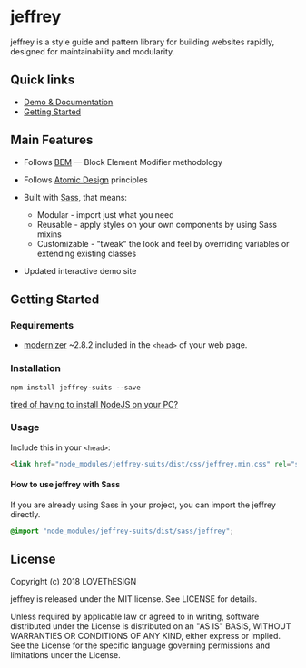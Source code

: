 # jeffrey 

jeffrey is a style guide and pattern library for building websites rapidly, designed for maintainability and modularity.

## Quick links

* [Demo & Documentation](https://lovethesign.github.io/jeffrey/)
* [Getting Started](#getting-started)

## Main Features

* Follows [BEM](http://getbem.com/) — Block Element Modifier methodology

* Follows [Atomic Design](http://atomicdesign.bradfrost.com/chapter-2/) principles

* Built with [Sass](http://sass-lang.com/), that means:
    * Modular - import just what you need
    * Reusable - apply styles on your own components by using Sass mixins
    * Customizable - "tweak" the look and feel by overriding variables or extending existing classes

* Updated interactive demo site

## Getting Started

### Requirements

* [modernizer](https://modernizr.com/) ~2.8.2 included in the ```<head>``` of your web page.

### Installation

```
npm install jeffrey-suits --save
```

[tired of having to install NodeJS on your PC?](https://medium.com/@massimoruggirello/become-a-better-front-end-developer-with-docker-3249a7d61b74)


### Usage


Include this in your ```<head>```:

```html
<link href="node_modules/jeffrey-suits/dist/css/jeffrey.min.css" rel="stylesheet">
```


#### How to use jeffrey with Sass

If you are already using Sass in your project, you can import the jeffrey directly.

```scss
@import "node_modules/jeffrey-suits/dist/sass/jeffrey";
```

## License

Copyright (c) 2018 LOVEThESIGN

jeffrey is released under the MIT license. See LICENSE for details.

Unless required by applicable law or agreed to in writing, software distributed under the License is distributed on an "AS IS" BASIS,
WITHOUT WARRANTIES OR CONDITIONS OF ANY KIND, either express or implied. See the License for the specific language governing permissions and limitations under the License.